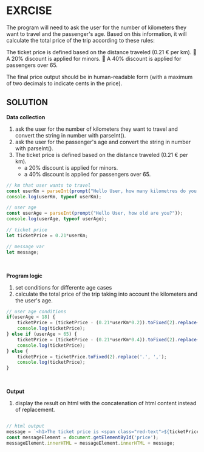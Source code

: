 # EXRCISE


The program will need to ask the user for the number of kilometers they want to travel and the passenger's age. Based on this information, it will calculate the total price of the trip according to these rules:

The ticket price is defined based on the distance traveled (0.21 € per km).
:child: A 20% discount is applied for minors.
:older_man: A 40% discount is applied for passengers over 65.

The final price output should be in human-readable form (with a maximum of two decimals to indicate cents in the price).
<br>

## SOLUTION

**Data collection**
1.  ask the user for the number of kilometers they want to travel and convert the string in number with parseInt().
2. ask the user for the passenger's age and convert the string in number with parseInt().
3. The ticket price is defined based on the distance traveled (0.21 € per km).
    - a 20% discount is applied for minors.
    - a 40% discount is applied for passengers over 65.

``` javascript
// km that user wants to travel
const userKm = parseInt(prompt("Hello User, how many kilometres do you want to travel?"));
console.log(userKm, typeof userKm);

// user age
const userAge = parseInt(prompt("Hello User, how old are you?"));
console.log(userAge, typeof userAge);

// ticket price
let ticketPrice = 0.21*userKm;

// message var
let message;
```
<br>



**Program logic**
1. set conditions for differente age cases
2. calculate the total price of the trip taking into account the kilometers and the user's age.
``` javascript
// user age conditions
if(userAge < 18) {
    ticketPrice = (ticketPrice - (0.21*userKm*0.2)).toFixed(2).replace('.', ',');
    console.log(ticketPrice);
} else if (userAge > 65) {
    ticketPrice = (ticketPrice - (0.21*userKm*0.4)).toFixed(2).replace('.', ',');
    console.log(ticketPrice);
} else {
    ticketPrice = ticketPrice.toFixed(2).replace('.', ',');
    console.log(ticketPrice);
}
```
<br>

**Output**
1. display the result on html with the concatenation of html content instead of replacement.

``` javascript

// html output
message = `<h1>The ticket price is <span class="red-text">${ticketPrice} €</span></h1>`;
const messageElement = document.getElementById('price');
messageElement.innerHTML = messageElement.innerHTML + message;

```
